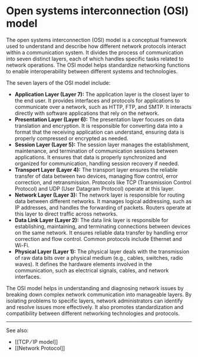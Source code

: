 
# Open systems interconnection (OSI) model

The open systems interconnection (OSI) model is a conceptual framework used to understand and describe how different network protocols interact within a communication system. It divides the process of communication into seven distinct layers, each of which handles specific tasks related to network operations. The OSI model helps standardize networking functions to enable interoperability between different systems and technologies.

The seven layers of the OSI model include:

- **Application Layer (Layer 7):** The application layer is the closest layer to the end user. It provides interfaces and protocols for applications to communicate over a network, such as HTTP, FTP, and SMTP. It interacts directly with software applications that rely on the network.
- **Presentation Layer (Layer 6):** The presentation layer focuses on data translation and encryption. It is responsible for converting data into a format that the receiving application can understand, ensuring data is properly compressed or encrypted as needed.
- **Session Layer (Layer 5):** The session layer manages the establishment, maintenance, and termination of communication sessions between applications. It ensures that data is properly synchronized and organized for communication, handling session recovery if needed.
- **Transport Layer (Layer 4):** The transport layer ensures the reliable transfer of data between two devices, managing flow control, error correction, and retransmission. Protocols like TCP (Transmission Control Protocol) and UDP (User Datagram Protocol) operate at this layer.
- **Network Layer (Layer 3):** The network layer is responsible for routing data between different networks. It manages logical addressing, such as IP addresses, and handles the forwarding of packets. Routers operate at this layer to direct traffic across networks.
- **Data Link Layer (Layer 2):** The data link layer is responsible for establishing, maintaining, and terminating connections between devices on the same network. It ensures reliable data transfer by handling error correction and flow control. Common protocols include Ethernet and Wi-Fi.
- **Physical Layer (Layer 1):** The physical layer deals with the transmission of raw data bits over a physical medium (e.g., cables, switches, radio waves). It defines the hardware elements involved in the communication, such as electrical signals, cables, and network interfaces.
    
The OSI model helps in understanding and diagnosing network issues by breaking down complex network communication into manageable layers. By isolating problems to specific layers, network administrators can identify and resolve issues more effectively. It also promotes standardization and compatibility between different networking technologies and protocols.

---

See also:

- [[TCP ⁄ IP model]]
- [[Network Protocol]]
